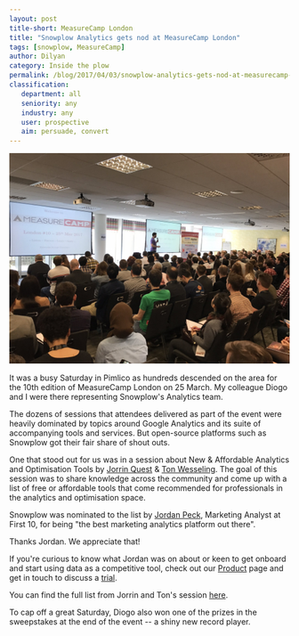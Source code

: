 ```yaml
---
layout: post
title-short: MeasureCamp London
title: "Snowplow Analytics gets nod at MeasureCamp London"
tags: [snowplow, MeasureCamp]
author: Dilyan
category: Inside the plow
permalink: /blog/2017/04/03/snowplow-analytics-gets-nod-at-measurecamp-london/
classification:
   department: all
   seniority: any
   industry: any
   user: prospective
   aim: persuade, convert
---
```


![Opening Session][measurecamp10]

It was a busy Saturday in Pimlico as hundreds descended on the area for the 10th edition of MeasureCamp London on 25 March. My colleague Diogo and I were there representing Snowplow's Analytics team.

The dozens of sessions that attendees delivered as part of the event were heavily dominated by topics around Google Analytics and its suite of accompanying tools and services. But open-source platforms such as Snowplow got their fair share of shout outs.

One that stood out for us was in a session about New & Affordable Analytics and Optimisation Tools by [Jorrin Quest](https://twitter.com/jorrinq) & [Ton Wesseling](https://twitter.com/tonw). The goal of this session was to share knowledge across the community and come up with a list of free or affordable tools that come recommended for professionals in the analytics and optimisation space.

Snowplow was nominated to the list by [Jordan Peck](https://twitter.com/jordanpeck89), Marketing Analyst at First 10, for being "the best marketing analytics platform out there".

Thanks Jordan. We appreciate that!

If you're curious to know what Jordan was on about or keen to get onboard and start using data as a competitive tool, check out our [Product](/product/) page and get in touch to discuss a [trial](/trial/).

You can find the full list from Jorrin and Ton's session [here](https://docs.google.com/spreadsheets/d/18-krMKn-gLmBj_id8BummS8Xfo45E_Phr6U3tFQBvp8/pubhtml?gid=0&single=true).

To cap off a great Saturday, Diogo also won one of the prizes in the sweepstakes at the end of the event -- a shiny new record player.

[measurecamp10]: /assets/img/blog/2017/03/measurecamp10.jpg
